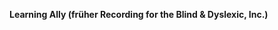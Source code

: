 **Learning Ally (früher Recording for the Blind &amp; Dyslexic, Inc.)** 

<!--HONumber=Oct16_HO1-->



